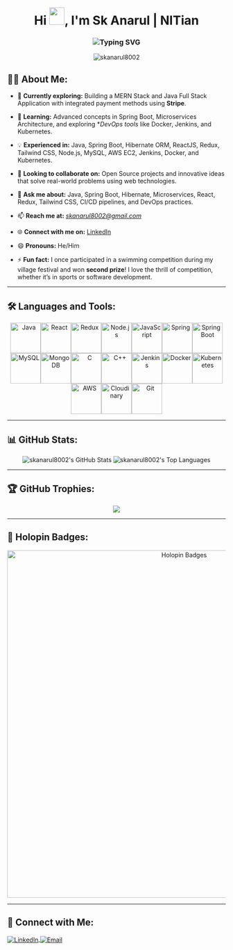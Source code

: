 <h1 align="center">Hi <img src="https://github.com/MartinHeinz/MartinHeinz/raw/master/wave.gif" width="35px" height="40px">, I'm Sk Anarul | NITian</h1>

<h3 align="center">
  <img src="https://readme-typing-svg.herokuapp.com?font=Fira+Code&pause=1000&color=00F7EA&center=true&vCenter=true&width=435&lines=Full+Stack+Developer;Open+Source+Contributor;Passionate+Competitive+Programmer;DevOps+Enthusiast" alt="Typing SVG" />
</h3>

<p align="center">
  <img src="https://komarev.com/ghpvc/?username=skanarul8002&label=Profile%20views&color=0e75b6&style=flat" alt="skanarul8002" />
</p>

## 🙋‍♂️ About Me:

- 🔭 **Currently exploring:** Building a MERN Stack and Java Full Stack Application with integrated payment methods using **Stripe**.

- 🚀 **Learning:** Advanced concepts in Spring Boot, Microservices Architecture, and exploring **DevOps tools* like Docker, Jenkins, and Kubernetes.

- 💡 **Experienced in:** Java, Spring Boot, Hibernate ORM, ReactJS, Redux, Tailwind CSS, Node.js, MySQL, AWS EC2, Jenkins, Docker, and Kubernetes.

- 👯 **Looking to collaborate on:** Open Source projects and innovative ideas that solve real-world problems using web technologies.

- 💬 **Ask me about:** Java, Spring Boot, Hibernate, Microservices, React, Redux, Tailwind CSS, CI/CD pipelines, and DevOps practices.

- 📫 **Reach me at:** *skanarul8002@gmail.com*
  
- 🌐 **Connect with me on:** [LinkedIn](https://www.linkedin.com/in/sheikh-anarul/)

- 😄 **Pronouns:** He/Him

- ⚡ **Fun fact:** I once participated in a swimming competition during my village festival and won **second prize**! I love the thrill of competition, whether it’s in sports or software development.


---

## 🛠️ Languages and Tools:
<p align="center" style="display: flex; flex-wrap: wrap; justify-content: center;">
  <img src="https://img.icons8.com/color/48/000000/java-coffee-cup-logo--v1.png" alt="Java" width="70" height="70"/>
  <img src="https://img.icons8.com/color/48/000000/react-native.png" alt="React" width="70" height="70"/>
  <img src="https://img.icons8.com/color/48/000000/redux.png" alt="Redux" width="70" height="70"/>
  <img src="https://img.icons8.com/color/48/000000/nodejs.png" alt="Node.js" width="70" height="70"/>
  <img src="https://img.icons8.com/color/48/000000/javascript.png" alt="JavaScript" width="70" height="70"/>
  <img src="https://img.icons8.com/color/48/000000/spring-logo.png" alt="Spring" width="70" height="70"/>
  <img src="https://img.icons8.com/color/48/000000/spring-logo.png" alt="Spring Boot" width="70" height="70"/>
  <img src="https://img.icons8.com/color/48/000000/mysql-logo.png" alt="MySQL" width="70" height="70"/>
  <img src="https://img.icons8.com/color/48/000000/mongodb.png" alt="MongoDB" width="70" height="70"/>
  <img src="https://img.icons8.com/color/48/000000/c-programming.png" alt="C" width="70" height="70"/>
  <img src="https://img.icons8.com/color/48/000000/c-plus-plus-logo.png" alt="C++" width="70" height="70"/>
  <img src="https://img.icons8.com/color/48/000000/jenkins.png" alt="Jenkins" width="70" height="70"/>
  <img src="https://img.icons8.com/color/48/000000/docker.png" alt="Docker" width="70" height="70"/>
  <img src="https://img.icons8.com/color/48/000000/kubernetes.png" alt="Kubernetes" width="70" height="70"/>
  <img src="https://img.icons8.com/color/48/000000/amazon-web-services.png" alt="AWS" width="70" height="70"/>
  <img src="https://res.cloudinary.com/demo/image/upload/cloudinary_icon.png" alt="Cloudinary" width="70" height="70"/>
  <img src="https://img.icons8.com/color/48/000000/git.png" alt="Git" width="70" height="70"/>
</p>

---

## 📊 GitHub Stats:
<p align="center">
  <img src="https://github-readme-stats.vercel.app/api?username=skanarul8002&show_icons=true&theme=radical" alt="skanarul8002's GitHub Stats" />
  <img src="https://github-readme-stats.vercel.app/api/top-langs/?username=skanarul8002&layout=compact&theme=radical" alt="skanarul8002's Top Languages" />
</p>

---

## 🏆 GitHub Trophies:
<p align="center">
  <img src="https://github-profile-trophy.vercel.app/?username=skanarul8002&theme=onedark&no-frame=true&margin-w=15&margin-h=15" />
</p>

---

## 🏅 Holopin Badges:
<p align="center">
  <a href="https://holopin.io/@skanarul8002">
    <img src="https://holopin.me/skanarul8002" alt="Holopin Badges" width="800"/>
  </a>
</p>

---

## 🤝 Connect with Me:
<p align="left">
  <a href="https://linkedin.com/in/sk-anarul" target="blank">
    <img align="center" src="https://img.icons8.com/color/48/000000/linkedin.png" alt="LinkedIn"/>
  </a>
  <a href="mailto:skanarul8002@gmail.com" target="blank">
    <img align="center" src="https://img.icons8.com/color/48/000000/gmail.png" alt="Email"/>
  </a>
</p>
